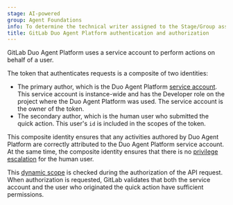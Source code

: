 ```yaml
---
stage: AI-powered
group: Agent Foundations
info: To determine the technical writer assigned to the Stage/Group associated with this page, see https://handbook.gitlab.com/handbook/product/ux/technical-writing/#assignments
title: GitLab Duo Agent Platform authentication and authorization
---
```


GitLab Duo Agent Platform uses a service account to perform actions on behalf of a user.

The token that authenticates requests is a composite of two identities:

- The primary author, which is the Duo Agent Platform [service account](../profile/service_accounts.md).
  This service account is instance-wide and has the Developer role
  on the project where the Duo Agent Platform was used. The service account is the owner of the token.
- The secondary author, which is the human user who submitted the quick action.
  This user's `id` is included in the scopes of the token.

This composite identity ensures that any activities authored by Duo Agent Platform are
correctly attributed to the Duo Agent Platform service account.
At the same time, the composite identity ensures that there is no
[privilege escalation](https://en.wikipedia.org/wiki/Privilege_escalation) for the human user.

This [dynamic scope](https://github.com/doorkeeper-gem/doorkeeper/pull/1739)
is checked during the authorization of the API request.
When authorization is requested, GitLab validates that both the service account
and the user who originated the quick action have sufficient permissions.
